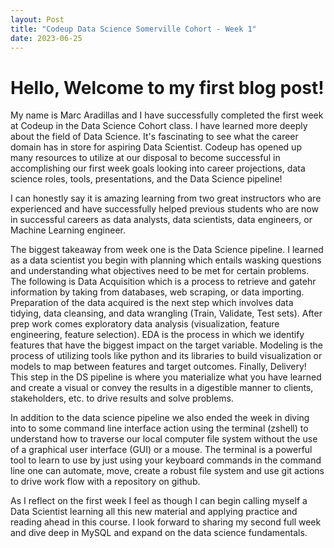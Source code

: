 ```yaml
---
layout: Post
title: "Codeup Data Science Somerville Cohort - Week 1"
date: 2023-06-25
---
```


# **Hello, Welcome to my first blog post!**

 My name is Marc Aradillas and I have successfully completed the first week at Codeup in the Data Science Cohort class. I have learned more deeply about the field of Data Science. It's fascinating to see what the career domain has in store for aspiring Data Scientist. Codeup has opened up many resources to utilize at our disposal to become successful in accomplishing our first week goals looking into career projections, data science roles, tools, presentations, and the Data Science pipeline!

 I can honestly say it is amazing learning from two great instructors who are experienced and have successfully helped previous students who are now in successful careers as data analysts, data scientists, data engineers, or Machine Learning engineer. 

 The biggest takeaway from week one is the Data Science pipeline. I learned as a data scientist you begin with planning which entails wasking questions and understanding what objectives need to be met for certain problems. The following is Data Acquisition which is a process to retrieve and gatehr information by taking from databases, web scraping, or data importing. Preparation of the data acquired is the next step which involves data tidying, data cleansing, and data wrangling (Train, Validate, Test sets). After prep work comes exploratory data analysis (visualization, feature engineering, feature selection). EDA is the process in which we identify features that have the biggest impact on the target variable. Modeling is the process of utilizing tools like python and its libraries to build visualization or models to map between features and target outcomes. Finally, Delivery! This step in the DS pipeline is where you materialize what you have learned and create a visual or convey the results in a digestible manner to clients, stakeholders, etc. to drive results and solve problems.

 In addition to the data science pipeline we also ended the week in diving into to some command line interface action using the terminal (zshell) to understand how to traverse our local computer file system without the use of a graphical user interface (GUI) or a mouse. The terminal is a powerful tool to learn to use by just using your keyboard commands in the command line one can automate, move, create a robust file system and use git actions to drive work flow with a repository on github.

 As I reflect on the first week I feel as though I can begin calling myself a Data Scientist learning all this new material and applying practice and reading ahead in this course. I look forward to sharing my second full week and dive deep in MySQL and expand on the data science fundamentals.
